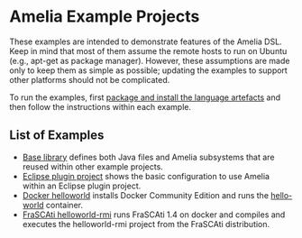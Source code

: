 # Amelia Example Projects

These examples are intended to demonstrate features of the Amelia DSL. Keep in mind that most of them assume the remote hosts to run on Ubuntu (e.g., apt-get as package manager). However, these assumptions are made only to keep them as simple as possible; updating the examples to support other platforms should not be complicated.

To run the examples, first [package and install the language artefacts](/README.md#compiling-from-sources) and then follow the instructions within each example.

## List of Examples

- [Base library](base) defines both Java files and Amelia subsystems that are reused within other example projects.
- [Eclipse plugin project](eclipse-plugin-project) shows the basic configuration to use Amelia within an Eclipse plugin project.
- [Docker helloworld](docker-hello-world) installs Docker Community Edition and runs the [hello-world](https://hub.docker.com/_/hello-world/) container.
- [FraSCAti helloworld-rmi](frascati-helloworld-rmi) runs FraSCAti 1.4 on docker and compiles and executes the helloworld-rmi project from the FraSCAti distribution.
